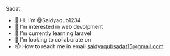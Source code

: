 Sadat
- 👋 Hi, I’m @Saidyaqub1234 
- 👀 I’m interested in web devolpment
- 🌱 I’m currently learning laravel
- 💞️ I’m looking to collaborate on 
- 📫 How to reach me in email saidyaqubsadat15@gmail.com

<!---
Saidyaqub1234/Saidyaqub1234 is a ✨ special ✨ repository because its `README.md` (this file) appears on your GitHub profile.
You can click the Preview link to take a look at your changes.
--->
